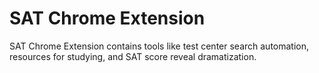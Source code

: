 # SAT Chrome Extension
SAT Chrome Extension contains tools like test center search automation, resources for studying, and SAT score reveal dramatization.